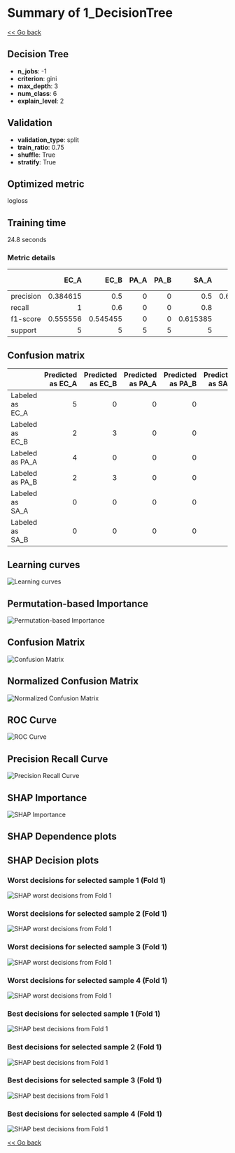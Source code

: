 # Summary of 1_DecisionTree

[<< Go back](../README.md)


## Decision Tree
- **n_jobs**: -1
- **criterion**: gini
- **max_depth**: 3
- **num_class**: 6
- **explain_level**: 2

## Validation
 - **validation_type**: split
 - **train_ratio**: 0.75
 - **shuffle**: True
 - **stratify**: True

## Optimized metric
logloss

## Training time

24.8 seconds

### Metric details
|           |     EC_A |     EC_B |   PA_A |   PA_B |     SA_A |     SA_B |   accuracy |   macro avg |   weighted avg |   logloss |
|:----------|---------:|---------:|-------:|-------:|---------:|---------:|-----------:|------------:|---------------:|----------:|
| precision | 0.384615 | 0.5      |      0 |      0 | 0.5      | 0.666667 |   0.466667 |    0.34188  |       0.34188  |   7.38769 |
| recall    | 1        | 0.6      |      0 |      0 | 0.8      | 0.4      |   0.466667 |    0.466667 |       0.466667 |   7.38769 |
| f1-score  | 0.555556 | 0.545455 |      0 |      0 | 0.615385 | 0.5      |   0.466667 |    0.369399 |       0.369399 |   7.38769 |
| support   | 5        | 5        |      5 |      5 | 5        | 5        |   0.466667 |   30        |      30        |   7.38769 |


## Confusion matrix
|                 |   Predicted as EC_A |   Predicted as EC_B |   Predicted as PA_A |   Predicted as PA_B |   Predicted as SA_A |   Predicted as SA_B |
|:----------------|--------------------:|--------------------:|--------------------:|--------------------:|--------------------:|--------------------:|
| Labeled as EC_A |                   5 |                   0 |                   0 |                   0 |                   0 |                   0 |
| Labeled as EC_B |                   2 |                   3 |                   0 |                   0 |                   0 |                   0 |
| Labeled as PA_A |                   4 |                   0 |                   0 |                   0 |                   1 |                   0 |
| Labeled as PA_B |                   2 |                   3 |                   0 |                   0 |                   0 |                   0 |
| Labeled as SA_A |                   0 |                   0 |                   0 |                   0 |                   4 |                   1 |
| Labeled as SA_B |                   0 |                   0 |                   0 |                   0 |                   3 |                   2 |

## Learning curves
![Learning curves](learning_curves.png)

## Permutation-based Importance
![Permutation-based Importance](permutation_importance.png)
## Confusion Matrix

![Confusion Matrix](confusion_matrix.png)


## Normalized Confusion Matrix

![Normalized Confusion Matrix](confusion_matrix_normalized.png)


## ROC Curve

![ROC Curve](roc_curve.png)


## Precision Recall Curve

![Precision Recall Curve](precision_recall_curve.png)



## SHAP Importance
![SHAP Importance](shap_importance.png)

## SHAP Dependence plots


## SHAP Decision plots

### Worst decisions for selected sample 1 (Fold 1)
![SHAP worst decisions from Fold 1](learner_fold_0_sample_0_worst_decisions.png)
### Worst decisions for selected sample 2 (Fold 1)
![SHAP worst decisions from Fold 1](learner_fold_0_sample_1_worst_decisions.png)
### Worst decisions for selected sample 3 (Fold 1)
![SHAP worst decisions from Fold 1](learner_fold_0_sample_2_worst_decisions.png)
### Worst decisions for selected sample 4 (Fold 1)
![SHAP worst decisions from Fold 1](learner_fold_0_sample_3_worst_decisions.png)
### Best decisions for selected sample 1 (Fold 1)
![SHAP best decisions from Fold 1](learner_fold_0_sample_0_best_decisions.png)
### Best decisions for selected sample 2 (Fold 1)
![SHAP best decisions from Fold 1](learner_fold_0_sample_1_best_decisions.png)
### Best decisions for selected sample 3 (Fold 1)
![SHAP best decisions from Fold 1](learner_fold_0_sample_2_best_decisions.png)
### Best decisions for selected sample 4 (Fold 1)
![SHAP best decisions from Fold 1](learner_fold_0_sample_3_best_decisions.png)

[<< Go back](../README.md)
